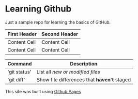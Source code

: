# Learning Github
Just a sample repo for learning the basics of GitHub.

| First Header  | Second Header |
| ------------- | ------------- |
| Content Cell  | Content Cell  |
| Content Cell  | Content Cell  |


|Command |Description|
| --- | --- |
| 'git status' | List all *new or modified files* |
| 'git diff' | Show file differences that **haven't** staged |


This site was built using [Github Pages](https://pages.github.com/)

